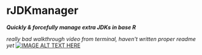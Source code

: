 # rJDKmanager

***Quickly & forcefully manage extra JDKs in base R***

*really bad walkthrough video from terminal, haven't written proper readme yet*
[![IMAGE ALT TEXT HERE](https://www.youtube.com/embed/65OlQ7i0fPw/0.jpg)](https://www.youtube.com/embed/65OlQ7i0fPw)
